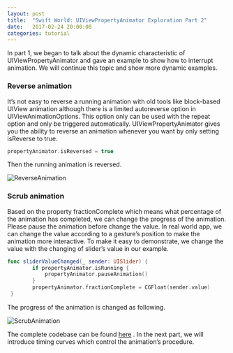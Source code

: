 ```yaml
---
layout: post
title:  "Swift World: UIViewPropertyAnimator Exploration Part 2"
date:   2017-02-24 20:00:00
categories: tutorial
---
```


In part 1, we began to talk about the dynamic characteristic of UIViewPropertyAnimator and gave an example to show how to interrupt animation. We will continue this topic and show more dynamic examples.

### Reverse animation

It’s not easy to reverse a running animation with old tools like block-based UIView animation although there is a limited autoreverse option in UIViewAnimationOptions. This option only can be used with the repeat option and only be triggered automatically. UIViewPropertyAnimator gives you the ability to reverse an animation whenever you want by only setting isReverse to true.

```swift
propertyAnimator.isReversed = true
```

Then the running animation is reversed.

![ReverseAnimation](http://pengguo.xyz/resources/ReverseAnimation.gif)

### Scrub animation

Based on the property fractionComplete which means what percentage of the animation has completed, we can change the progress of the animation.  Please pause the animation before change the value. In real world app, we can change the value according to a gesture’s position to make the animation more interactive. To make it easy to demonstrate, we change the value with the changing of slider’s value in our example.

```swift
func sliderValueChanged(_ sender: UISlider) {
        if propertyAnimator.isRunning {
            propertyAnimator.pauseAnimation()
        }
        propertyAnimator.fractionComplete = CGFloat(sender.value)
 }
```

 The progress of the animation is changed as following.

![ScrubAnimation](http://pengguo.xyz/resources/ScrubAnimation.gif)

The complete codebase can be found [here](https://gist.github.com/NilStack/dee4247b04541762fecc0b93bdc0d251) .  In the next part, we will introduce timing curves which control the animation’s procedure.
